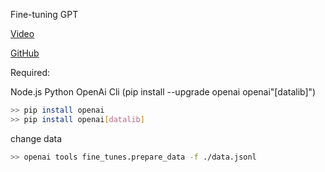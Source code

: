 Fine-tuning GPT

[Video](https://www.youtube.com/watch?v=Sb7U32kXMB0)

[GitHub](https://github.com/dabit3/gpt-fine-tuning-with-nodejs)

Required:

Node.js
Python
OpenAi Cli (pip install --upgrade openai openai"[datalib]")

```bash
>> pip install openai
>> pip install openai[datalib]
```

change data

```bash
>> openai tools fine_tunes.prepare_data -f ./data.jsonl
```
